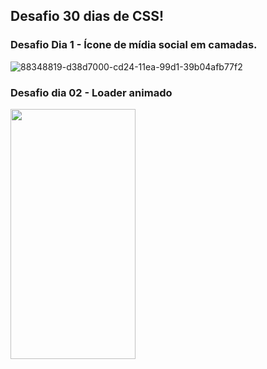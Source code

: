 ## Desafio 30 dias de CSS!

### Desafio Dia 1 - Ícone de mídia social em camadas.

![88348819-d38d7000-cd24-11ea-99d1-39b04afb77f2](https://user-images.githubusercontent.com/5480615/90995434-5b6bd180-e592-11ea-8ab5-b060d78d12a3.gif)

### Desafio dia 02 - Loader animado

<img src="https://j.gifs.com/0YZoB5.gif" data-canonical-src="https://j.gifs.com/0YZoB5.gif" width="200" height="400" />
